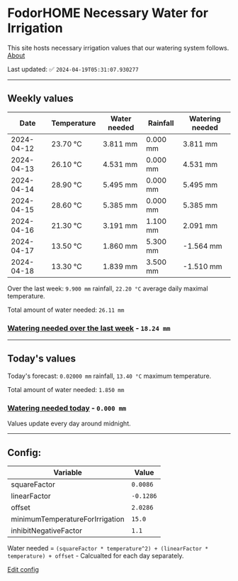 # FodorHOME Necessary Water for Irrigation

This site hosts necessary irrigation values that our watering system follows. [About](https://github.com/redyau/irrigation)

Last updated: ✅ `2024-04-19T05:31:07.930277`

---

## Weekly values

| Date | Temperature | Water needed | Rainfall | Watering needed |
|-----|-----|-----|-----|-----|
| 2024-04-12 | 23.70 °C | 3.811 mm | 0.000 mm | 3.811 mm |
| 2024-04-13 | 26.10 °C | 4.531 mm | 0.000 mm | 4.531 mm |
| 2024-04-14 | 28.90 °C | 5.495 mm | 0.000 mm | 5.495 mm |
| 2024-04-15 | 28.60 °C | 5.385 mm | 0.000 mm | 5.385 mm |
| 2024-04-16 | 21.30 °C | 3.191 mm | 1.100 mm | 2.091 mm |
| 2024-04-17 | 13.50 °C | 1.860 mm | 5.300 mm | -1.564 mm |
| 2024-04-18 | 13.30 °C | 1.839 mm | 3.500 mm | -1.510 mm |


Over the last week: `9.900 mm` rainfall, `22.20 °C` average daily maximal temperature.

Total amount of water needed: `26.11 mm`

### [Watering needed over the last week](lastweek.txt) - `18.24 mm`

---

## Today's values

Today's forecast: `0.02000 mm` rainfall, `13.40 °C` maximum temperature.

Total amount of water needed: `1.850 mm`

### [Watering needed today](today.txt) - `0.000 mm`

Values update every day around midnight.

---

## Config:

| Variable | Value |
|-----|-----|
| squareFactor | `0.0086` |
| linearFactor | `-0.1286` |
| offset | `2.0286` |
| minimumTemperatureForIrrigation | `15.0` |
| inhibitNegativeFactor | `1.1` |

Water needed = `(squareFactor * temperature^2) + (linearFactor * temperature) + offset` - Calcualted for each day separately.

[Edit config](https://github.com/RedyAu/irrigation/edit/main/config.json)
